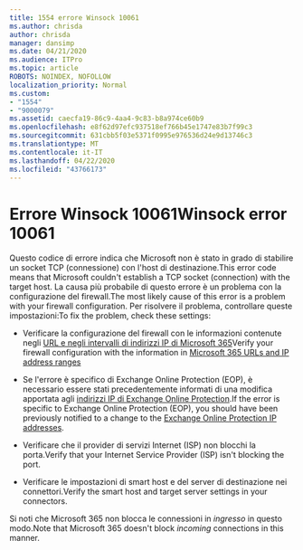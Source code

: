 ```yaml
---
title: 1554 errore Winsock 10061
ms.author: chrisda
author: chrisda
manager: dansimp
ms.date: 04/21/2020
ms.audience: ITPro
ms.topic: article
ROBOTS: NOINDEX, NOFOLLOW
localization_priority: Normal
ms.custom:
- "1554"
- "9000079"
ms.assetid: caecfa19-86c9-4aa4-9c83-b8a974ce60b9
ms.openlocfilehash: e8f62d97efc937518ef766b45e1747e83b7f99c3
ms.sourcegitcommit: 631cbb5f03e5371f0995e976536d24e9d13746c3
ms.translationtype: MT
ms.contentlocale: it-IT
ms.lasthandoff: 04/22/2020
ms.locfileid: "43766173"
---
```

# <a name="winsock-error-10061"></a><span data-ttu-id="2aa20-102">Errore Winsock 10061</span><span class="sxs-lookup"><span data-stu-id="2aa20-102">Winsock error 10061</span></span>

<span data-ttu-id="2aa20-103">Questo codice di errore indica che Microsoft non è stato in grado di stabilire un socket TCP (connessione) con l'host di destinazione.</span><span class="sxs-lookup"><span data-stu-id="2aa20-103">This error code means that Microsoft couldn't establish a TCP socket (connection) with the target host.</span></span> <span data-ttu-id="2aa20-104">La causa più probabile di questo errore è un problema con la configurazione del firewall.</span><span class="sxs-lookup"><span data-stu-id="2aa20-104">The most likely cause of this error is a problem with your firewall configuration.</span></span> <span data-ttu-id="2aa20-105">Per risolvere il problema, controllare queste impostazioni:</span><span class="sxs-lookup"><span data-stu-id="2aa20-105">To fix the problem, check these settings:</span></span>

- <span data-ttu-id="2aa20-106">Verificare la configurazione del firewall con le informazioni contenute negli [URL e negli intervalli di indirizzi IP di Microsoft 365](https://docs.microsoft.com/office365/enterprise/urls-and-ip-address-ranges)</span><span class="sxs-lookup"><span data-stu-id="2aa20-106">Verify your firewall configuration with the information in [Microsoft 365 URLs and IP address ranges](https://docs.microsoft.com/office365/enterprise/urls-and-ip-address-ranges)</span></span>

- <span data-ttu-id="2aa20-107">Se l'errore è specifico di Exchange Online Protection (EOP), è necessario essere stati precedentemente informati di una modifica apportata agli [indirizzi IP di Exchange Online Protection](https://docs.microsoft.com/office365/SecurityCompliance/eop/exchange-online-protection-ip-addresses).</span><span class="sxs-lookup"><span data-stu-id="2aa20-107">If the error is specific to Exchange Online Protection (EOP), you should have been previously notified to a change to the [Exchange Online Protection IP addresses](https://docs.microsoft.com/office365/SecurityCompliance/eop/exchange-online-protection-ip-addresses).</span></span>

- <span data-ttu-id="2aa20-108">Verificare che il provider di servizi Internet (ISP) non blocchi la porta.</span><span class="sxs-lookup"><span data-stu-id="2aa20-108">Verify that your Internet Service Provider (ISP) isn't blocking the port.</span></span>

- <span data-ttu-id="2aa20-109">Verificare le impostazioni di smart host e del server di destinazione nei connettori.</span><span class="sxs-lookup"><span data-stu-id="2aa20-109">Verify the smart host and target server settings in your connectors.</span></span>

<span data-ttu-id="2aa20-110">Si noti che Microsoft 365 non blocca le connessioni in *ingresso* in questo modo.</span><span class="sxs-lookup"><span data-stu-id="2aa20-110">Note that Microsoft 365 doesn't block *incoming* connections in this manner.</span></span>
